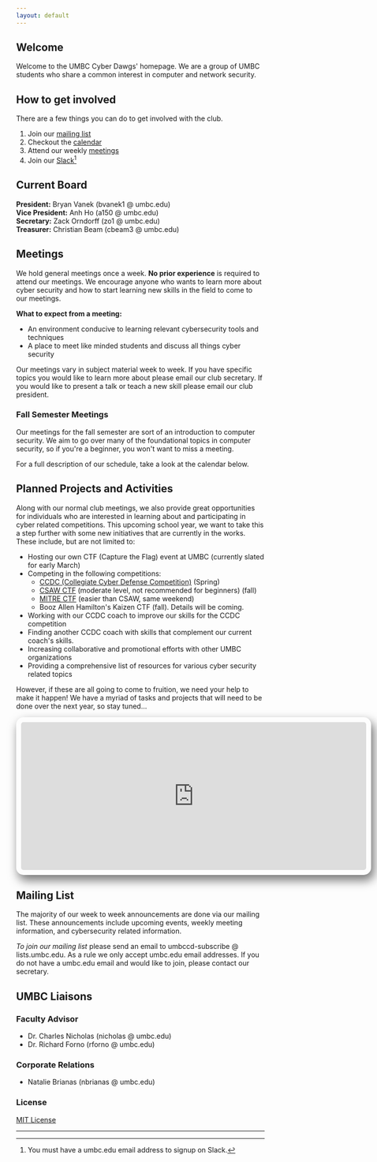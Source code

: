 ```yaml
---
layout: default
---
```


## Welcome

Welcome to the UMBC Cyber Dawgs' homepage. We are a group of UMBC students who
share a common interest in computer and network security. 


## How to get involved 

There are a few things you can do to get involved with the club. 
 
1. Join our [mailing list](#mailinglist)
2. Checkout the [calendar](#calendar)
3. Attend our weekly [meetings](#meetings) 
4. Join our [Slack](https://umbccd.slack.com)[^1]

## Current Board

**President:** Bryan Vanek (bvanek1 @ umbc.edu)  
**Vice President:** Anh Ho (a150 @ umbc.edu)  
**Secretary:** Zack Orndorff (zo1 @ umbc.edu)  
**Treasurer:** Christian Beam (cbeam3 @ umbc.edu)  

## <a name="meetings"/> Meetings

We hold general meetings once a week. **No prior experience** is required to
attend our meetings. We encourage anyone who wants to learn more about cyber
security and how to start learning new skills in the field to come to our
meetings.

**What to expect from a meeting:**

* An environment conducive to learning relevant cybersecurity tools and
techniques
* A place to meet like minded students and discuss all things cyber security 


Our meetings vary in subject material week to week. If you have specific topics
you would like to learn more about please email our club secretary. If you
would like to present a talk or teach a new skill please email our club
president.

### Fall Semester Meetings

Our meetings for the fall semester are sort of an introduction to computer
security. We aim to go over many of the foundational topics in computer
security, so if you're a beginner, you won't want to miss a meeting.

For a full description of our schedule, take a look at the calendar below.

## Planned Projects and Activities

Along with our normal club meetings, we also provide great opportunities for
individuals who are interested in learning about and participating in cyber
related competitions. This upcoming school year, we want to take this a step
further with some new initiatives that are currently in the works. These
include, but are not limited to:

* Hosting our own CTF (Capture the Flag) event at UMBC (currently slated for
early March)
* Competing in the following competitions:
    * [CCDC (Collegiate Cyber Defense Competition)](http://maccdc.org/) (Spring)
    * [CSAW CTF](https://csaw.engineering.nyu.edu/ctf)
      (moderate level, not recommended for beginners) (fall)
    * [MITRE CTF](https://www.mitre.org/news/corporate-events/capture-the-flag-ctf-2016)
      (easier than CSAW, same weekend)
    * Booz Allen Hamilton's Kaizen CTF (fall). Details will be coming.
* Working with our CCDC coach to improve our skills for the CCDC competition
* Finding another CCDC coach with skills that complement our current coach's
skills.
* Increasing collaborative and promotional efforts with other UMBC organizations
* Providing a comprehensive list of resources for various cyber security related topics

However, if these are all going to come to fruition, we need your help to
make it happen! We have a myriad of tasks and projects that will need to be done
over the next year, so stay tuned...

<div style="text-align: center;">
  <a name="calendar"/><iframe src="https://calendar.google.com/calendar/embed?mode=AGENDA&amp;height=300&amp;wkst=1&amp;bgcolor=%23ffffff&amp;src=umbc.edu_sua9otosc8mchuu17od417duh8%40group.calendar.google.com&amp;color=%23B1365F&amp;ctz=America%2FNew_York" style="border-width:0; padding: 10px; border-radius: 15px; box-shadow: 5px 10px 20px 1px #777777;" width="700" height="300" frameborder="0" scrolling="no"></iframe>
</div>

## <a name="mailinglist"/>Mailing List

The majority of our week to week announcements are done via our mailing list.
These announcements include upcoming events, weekly meeting information, and
cybersecurity related information. 

*To join our mailing list* please send an email to
umbccd-subscribe @ lists.umbc.edu. As a rule we only accept umbc.edu email
addresses. If you do not have a umbc.edu email and would like to join, please
contact our secretary.


## UMBC Liaisons

### Faculty Advisor 
 
* Dr. Charles Nicholas (nicholas @ umbc.edu)  
* Dr. Richard Forno (rforno @ umbc.edu)  

### Corporate Relations
*  Natalie Brianas (nbrianas @ umbc.edu) 


### License

[MIT License](http://umbccyberdawgs.github.io/LICENSE.txt)

---
[^1]: You must have a umbc.edu email address to signup on Slack.
